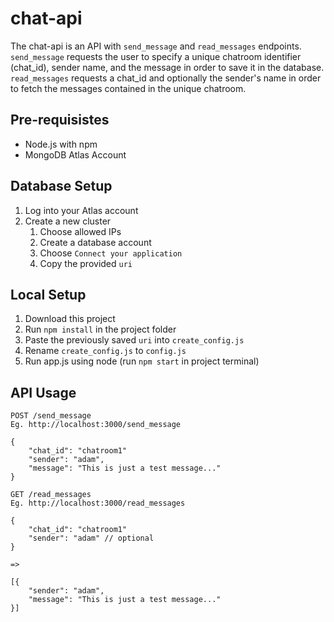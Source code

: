 # chat-api
The chat-api is an API with `send_message` and `read_messages` endpoints. `send_message` requests the user to specify a unique chatroom identifier (chat_id), sender name, and the message in order to save it in the database. `read_messages` requests a chat_id and optionally the sender's name in order to fetch the messages contained in the unique chatroom.
## Pre-requisistes
* Node.js with npm
* MongoDB Atlas Account
## Database Setup
1. Log into your Atlas account
2. Create a new cluster
    1. Choose allowed IPs
    2. Create a database account
    3. Choose `Connect your application`
    4. Copy the provided `uri`
## Local Setup
1. Download this project
2. Run `npm install` in the project folder
3. Paste the previously saved `uri` into `create_config.js`
4. Rename `create_config.js` to `config.js`
5. Run app.js using node (run `npm start` in project terminal)
## API Usage
```
POST /send_message
Eg. http://localhost:3000/send_message

{
    "chat_id": "chatroom1"
    "sender": "adam",
    "message": "This is just a test message..."
}

```
```
GET /read_messages
Eg. http://localhost:3000/read_messages

{
    "chat_id": "chatroom1"
    "sender": "adam" // optional
}

=>

[{
    "sender": "adam",
    "message": "This is just a test message..."
}]

```
